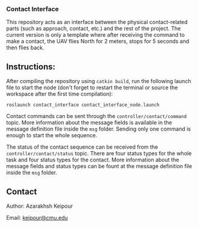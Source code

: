 ### Contact Interface
This repository acts as an interface between the physical contact-related parts (such as approach, contact, etc.) and the rest of the project. 
The current version is only a template where after receiving the command to make a contact, the UAV flies North for 2 meters, stops for 5 seconds and then flies back.

## Instructions:

After compiling the repository using `catkin build`, run the following launch file to start the node (don't forget to restart the terminal or source the workspace after the first time compilation):

```
roslaunch contact_interface contact_interface_node.launch
```

Contact commands can be sent through the `controller/contact/command` topic. More information about the message fields is available in the message definition file inside the `msg` folder. Sending only one command is enough to start the whole sequence.

The status of the contact sequence can be received from the `controller/contact/status` topic. There are four status types for the whole task and four status types for the contact. More information about the message fields and status types can be fount at the message definition file inside the `msg` folder. 

## Contact

Author: Azarakhsh Keipour

Email: keipour@cmu.edu
